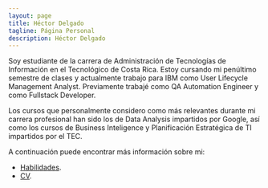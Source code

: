 ```yaml
---
layout: page
title: Héctor Delgado
tagline: Página Personal
description: Héctor Delgado
---
```


Soy estudiante de la carrera de Administración de Tecnologías de Información en el Tecnológico de Costa Rica. Estoy cursando mi penúltimo semestre de clases y actualmente trabajo para IBM como User Lifecycle Management Analyst. Previamente trabajé como QA Automation Engineer y como Fullstack Developer.

Los cursos que personalmente considero como más relevantes durante mi carrera profesional han sido los de Data Analysis impartidos por Google, así como los cursos de Business Inteligence y Planificación Estratégica de TI impartidos por el TEC.

A continuación puede encontrar más información sobre mi:

- [Habilidades](pages/habilidades.md).
- [CV](pages/cv.md).
